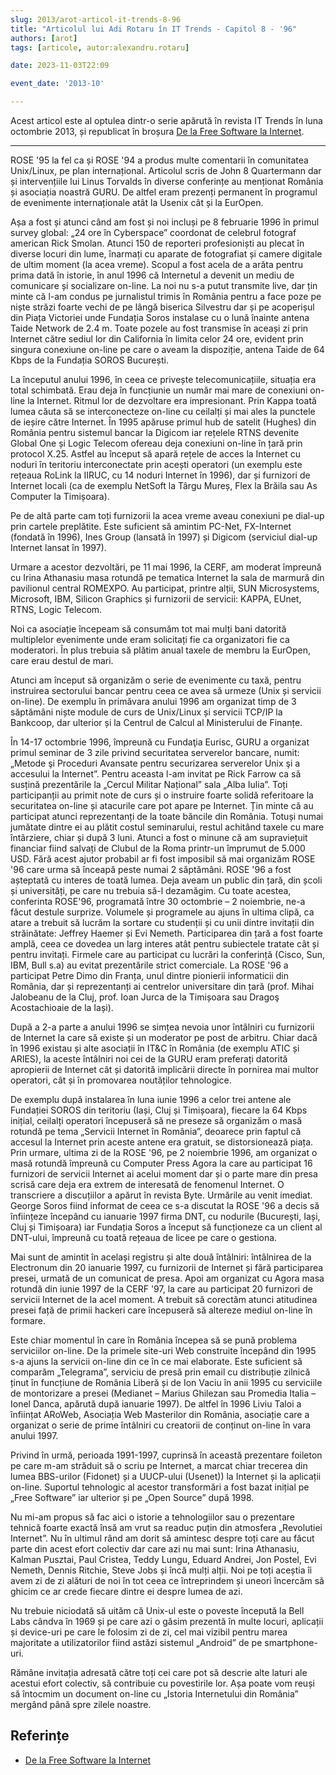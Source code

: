 ```yaml
---
slug: 2013/arot-articol-it-trends-8-96
title: "Articolul lui Adi Rotaru în IT Trends - Capitol 8 - '96"
authors: [arot]
tags: [articole, autor:alexandru.rotaru]

date: 2023-11-03T22:09

event_date: '2013-10'

---
```


Acest articol este al optulea dintr-o serie apărută în revista IT Trends
în luna octombrie 2013, și republicat în broșura
[De la Free Software la Internet](https://cronica-it.github.io/arhiva/assets/2013/arot-brosura-a5-tipar.pdf).

<!-- truncate -->

---

ROSE '95 la fel ca și ROSE '94 a produs multe comentarii în comunitatea Unix/Linux, pe plan internațional. Articolul scris de John 8 Quartermann dar și intervențiile lui Linus Torvalds în diverse
conferințe au menționat România și asociația noastră GURU. De altfel
eram prezenți permanent în programul de evenimente internaționale
atât la Usenix cât și la EurOpen.

Așa a fost și atunci când am fost și noi incluși pe 8 februarie 1996 în primul survey global: „24 ore în Cyberspace” coordonat de celebrul fotograf american Rick Smolan. Atunci 150 de reporteri profesioniști au plecat în diverse locuri din lume, înarmați cu aparate de fotografiat și camere digitale de ultim moment (la acea vreme). Scopul a fost acela de a arăta pentru prima dată în istorie, în anul 1996 că Internetul a devenit un mediu de comunicare și socializare on-line. La noi nu s-a putut transmite live, dar țin minte că l-am condus pe jurnalistul trimis în România pentru a face poze pe niște străzi foarte vechi de pe lângă biserica Silvestru dar și pe acoperișul din Piața Victoriei unde Fundația Soros instalase cu o lună înainte antena Taide Network de 2.4 m. Toate pozele au fost transmise în aceași zi prin Internet către sediul lor din California în limita celor 24 ore, evident prin singura conexiune on-line pe care o aveam la dispoziție, antena Taide de 64 Kbps de la Fundația SOROS București.

La începutul anului 1996, în ceea ce privește telecomunicațiile, situația era total schimbată. Erau deja în funcțiunie un număr mai mare de conexiuni on-line la Internet. Ritmul lor de dezvoltare era impresionant. Prin Kappa toată lumea căuta să se interconecteze on-line cu ceilalți și mai ales la punctele de ieșire către Internet. În 1995 apăruse primul hub de satelit
(Hughes) din România pentru sistemul bancar la Digicom iar rețelele RTNS devenite Global One și Logic Telecom ofereau deja conexiuni on-line în țară prin protocol X.25. Astfel au început să apară rețele de acces la Internet cu noduri în teritoriu interconectate prin acești operatori (un exemplu este rețeaua RoLink la IIRUC, cu 14 noduri Internet în 1996), dar și furnizori de Internet locali (ca de exemplu NetSoft la Târgu Mureș, Flex la Brăila sau As Computer la Timișoara).

Pe de altă parte cam toți furnizorii la acea vreme aveau conexiuni pe dial-up prin cartele preplătite. Este suficient să amintim PC-Net, FX-Internet (fondată în 1996), Ines Group (lansată în 1997) și Digicom (serviciul dial-up Internet lansat în 1997).

Urmare a acestor dezvoltări, pe 11 mai 1996, la CERF, am moderat împreună cu Irina Athanasiu masa rotundă pe tematica Internet la sala de marmură din pavilionul central ROMEXPO. Au participat, printre alții, SUN
Microsystems, Microsoft, IBM, Silicon Graphics și furnizorii de servicii: KAPPA, EUnet, RTNS, Logic Telecom.

Noi ca asociație începeam să consumăm tot mai mulți bani datorită multiplelor evenimente unde eram solicitați fie ca organizatori fie ca moderatori. În plus trebuia să plătim anual taxele de membru la EurOpen, care erau destul de mari.

Atunci am început să organizăm o serie de evenimente cu taxă, pentru instruirea sectorului bancar pentru ceea ce avea să urmeze (Unix și servicii on-line). De exemplu în primăvara anului 1996 am organizat timp de 3 săptămâni niște module de curs de Unix/Linux și servicii TCP/IP la Bankcoop, dar ulterior și la Centrul de Calcul al Ministerului de Finanțe.

În 14-17 octombrie 1996, împreună cu Fundaţia Eurisc, GURU a organizat primul seminar de 3 zile privind securitatea serverelor bancare, numit: „Metode şi Proceduri Avansate
pentru securizarea serverelor Unix şi a accesului la Internet”. Pentru aceasta l-am invitat pe Rick Farrow ca să susțină prezentările la „Cercul Militar Național” sala „Alba Iulia”. Toți participanții au primit note de curs și o instruire foarte solidă referitoare la securitatea on-line și atacurile care pot apare pe Internet. Țin minte că au participat atunci reprezentanți de la toate băncile din România. Totuși numai jumătate dintre ei au plătit costul seminarului, restul achitând taxele
cu mare întârziere, chiar și după 3 luni. Atunci a fost o minune că am supraviețuit financiar fiind salvați de Clubul de la Roma printr-un împrumut de 5.000 USD. Fără acest ajutor probabil ar fi fost imposibil să mai organizăm ROSE '96 care urma să înceapă peste numai 2 săptămâni. ROSE '96 a fost așteptată cu interes de toată lumea. Deja aveam un public din țară, din școli și universități, pe care nu trebuia să-l dezamăgim. Cu toate acestea, conferinta ROSE'96, programată între 30 octombrie – 2 noiembrie, ne-a făcut destule surprize. Volumele și programele au ajuns în ultima clipă, ca atare a trebuit să lucrăm la sortare cu studenții și cu unii dintre invitații din străinătate: Jeffrey Haemer și Evi Nemeth. Participarea din țară a fost foarte amplă, ceea ce dovedea un larg interes atât pentru subiectele tratate cât și pentru invitați. Firmele care au participat cu lucrări la conferință (Cisco, Sun, IBM, Bull s.a) au evitat prezentările strict comerciale. La ROSE '96 a participat Petre Dimo din Franța, unul dintre pionierii informaticii din România, dar și reprezentanți ai centrelor universitare din țară (prof. Mihai Jalobeanu de la Cluj, prof. Ioan Jurca de la Timișoara sau Dragoş Acostachioaie de la Iași).

După a 2-a parte a anului 1996 se simțea nevoia unor întâlniri cu furnizorii de Internet la care să existe și un moderator pe post de arbitru. Chiar dacă în 1996 existau și alte asociații în IT&C în România (de exemplu ATIC și ARIES), la aceste întâlniri noi cei de la GURU eram preferați datorită apropierii de Internet cât și datorită implicării directe în pornirea mai multor operatori, cât și în promovarea noutăților tehnologice.

De exemplu după instalarea în luna iunie 1996 a celor trei antene ale Fundației SOROS din teritoriu (Iași, Cluj și Timișoara), fiecare la
64 Kbps inițial, ceilalți operatori începuseră să ne preseze să organizăm o masă rotundă pe tema „Servicii Internet în România”, deoarece prin faptul că accesul la Internet prin aceste antene era gratuit, se distorsionează piața. Prin urmare, ultima zi de la ROSE '96, pe 2 noiembrie 1996, am organizat o masă rotundă împreună cu Computer Press Agora la care au participat 16 furnizori de servicii Internet ai acelui moment dar și o parte mare din presa scrisă care deja era extrem de interesată de fenomenul Internet. O transcriere a discuțiilor a apărut în revista Byte. Urmările au venit imediat. George Soros fiind informat de ceea ce s-a discutat la ROSE '96 a decis să înființeze începând cu ianuarie 1997 firma DNT, cu nodurile (București, Iași, Cluj și Timișoara) iar Fundația Soros a început să funcționeze ca un client al DNT-ului, împreună cu toată rețeaua de licee pe care o gestiona.

Mai sunt de amintit în același registru și alte două întâlniri: întâlnirea de la Electronum din 20 ianuarie 1997, cu furnizorii de Internet și fără participarea presei, urmată de un comunicat de presa. Apoi am organizat cu Agora masa rotundă din iunie 1997 de la CERF '97, la care au participat 20 furnizori de servicii Internet de la acel moment. A trebuit să corectăm atunci atitudinea presei față de primii hackeri care începuseră să altereze mediul on-line în formare.

Este chiar momentul în care în România începea să se pună problema serviciilor on-line. De la primele site-uri Web construite începând din 1995 s-a ajuns la servicii on-line din ce în ce mai elaborate. Este suficient să comparăm „Telegrama”, serviciu de presă prin email cu distribuție zilnică ținut în funcțiune de România Liberă și de Ion Vaciu în anii 1995 cu serviciile de montorizare a presei (Medianet – Marius Ghilezan sau Promedia Italia – Ionel Danca, apărută după ianuarie 1997). De altfel în 1996 Liviu Taloi a înființat ARoWeb, Asociația Web Masterilor din România, asociație care a organizat o serie de prime întâlniri cu creatorii de conținut on-line în vara anului 1997.

Privind în urmă, perioada 1991-1997, cuprinsă în această prezentare foileton pe care m-am străduit să o scriu pe Internet, a marcat chiar trecerea din lumea BBS-urilor (Fidonet) și a UUCP-ului (Usenet)) la Internet și la aplicații on-line. Suportul tehnologic al acestor transformări a fost bazat inițial pe „Free Software” iar ulterior și pe „Open Source” după 1998.

Nu mi-am propus să fac aici o istorie a tehnologiilor sau o prezentare tehnică foarte exactă însă am vrut sa readuc puțin din atmosfera „Revolutiei Internet”. Nu în ultimul rând am dorit să amintesc despre toți care au făcut parte din acest efort colectiv dar care azi nu mai sunt: Irina Athanasiu, Kalman Pusztai, Paul Cristea, Teddy Lungu, Eduard Andrei, Jon Postel, Evi Nemeth, Dennis Ritchie, Steve Jobs și încă mulți alții. Noi pe toți aceștia îi avem zi de zi alături de noi în tot ceea ce întreprindem și uneori încercăm să ghicim ce ar crede fiecare dintre ei despre lumea de azi.

Nu trebuie niciodată să uităm că Unix-ul este o poveste începută la Bell Labs cândva în 1969 și pe care azi o găsim prezentă în multe locuri, aplicații și device-uri pe care le folosim zi de zi, cel mai vizibil pentru marea majoritate a utilizatorilor fiind astăzi sistemul „Android” de pe smartphone-uri.

Rămâne invitația adresată către toți cei care pot să descrie alte laturi ale acestui efort colectiv, să contribuie cu povestirile lor. Așa poate vom reuși să întocmim un document on-line cu „Istoria Internetului din România” mergând până spre zilele noastre.

## Referințe

- [De la Free Software la Internet](https://cronica-it.github.io/arhiva/assets/2013/arot-brosura-a5-tipar.pdf)
